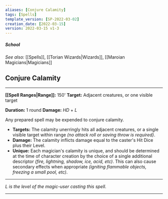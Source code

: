 ```yaml
---
aliases: [Conjure Calamity]
tags: [Spells]
template_version: [SP-2022-03-02]
creation_date: [2022-03-15]
version: 2022-03-15 v1-3
---
```

##### School
*See also:* [[Spells]], [[Torian Wizards|Wizards]], [[Maroian Magicians|Magicians]]
## Conjure Calamity
___
**[[Spell Ranges|Range]]:** 150'
**Target:** Adjacent creatures, or one visible target

**Duration:** 1 round
**Damage:** $HD$ + $L$

Any prepared spell may be expended to conjure calamity.

- **Targets:** The calamity unerringly hits all adjacent creatures, or a single visible target within range *(no attack roll or saving throw is required)*.
- **Damage:** The calamity inflicts damage equal to the caster's Hit Dice plus their Level.
- **Unique:** Each magician's calamity is unique, and should be determined at the time of character creation by the choice of a single additional descriptor *(fire, lightning, shadow, ice, acid, etc)*. This can also cause secondary effects when appropriate *(igniting flammable objects, freezing a small pool, etc)*.

---
*$L$ is the level of the magic-user casting this spell.*
___
